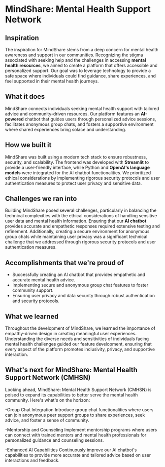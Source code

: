 # MindShare: Mental Health Support Network

## Inspiration
The inspiration for MindShare stems from a deep concern for mental health awareness and support in our communities. Recognizing the stigma associated with seeking help and the challenges in accessing **mental health resources**, we aimed to create a platform that offers accessible and personalized support. Our goal was to leverage technology to provide a safe space where individuals could find guidance, share experiences, and feel supported in their mental health journeys.

## What it does
MindShare connects individuals seeking mental health support with tailored advice and community-driven resources. Our platform features an **AI-powered** chatbot that guides users through personalized advice sessions, facilitates anonymous group chats, and fosters a supportive environment where shared experiences bring solace and understanding.

## How we built it
MindShare was built using a modern tech stack to ensure robustness, security, and scalability. The frontend was developed with **Streamlit** to provide a user-friendly interface, while Python and **OpenAI's language models** were integrated for the AI chatbot functionalities. We prioritized ethical considerations by implementing rigorous security protocols and user authentication measures to protect user privacy and sensitive data.

## Challenges we ran into
Building MindShare posed several challenges, particularly in balancing the technical complexities with the ethical considerations of handling sensitive user data and mental health information. Ensuring that our **AI chatbot** provides accurate and empathetic responses required extensive testing and refinement. Additionally, creating a secure environment for anonymous group chats while maintaining user privacy was a significant technical challenge that we addressed through rigorous security protocols and user authentication measures.

## Accomplishments that we're proud of
- Successfully creating an AI chatbot that provides empathetic and accurate mental health advice.
- Implementing secure and anonymous group chat features to foster community support.
- Ensuring user privacy and data security through robust authentication and security protocols.

## What we learned
Throughout the development of MindShare, we learned the importance of empathy-driven design in creating meaningful user experiences. Understanding the diverse needs and sensitivities of individuals facing mental health challenges guided our feature development, ensuring that every aspect of the platform promotes inclusivity, privacy, and supportive interaction.

## What's next for MindShare: Mental Health Support Network (CMHSN)
Looking ahead, MindShare: Mental Health Support Network (CMHSN) is poised to expand its capabilities to better serve the mental health community. Here's what's on the horizon:

-Group Chat Integration
Introduce group chat functionalities where users can join anonymous peer support groups to share experiences, seek advice, and foster a sense of community.

-Mentorship and Counseling
Implement mentorship programs where users can connect with trained mentors and mental health professionals for personalized guidance and counseling sessions.

-Enhanced AI Capabilities
Continuously improve our AI chatbot's capabilities to provide more accurate and tailored advice based on user interactions and feedback.
